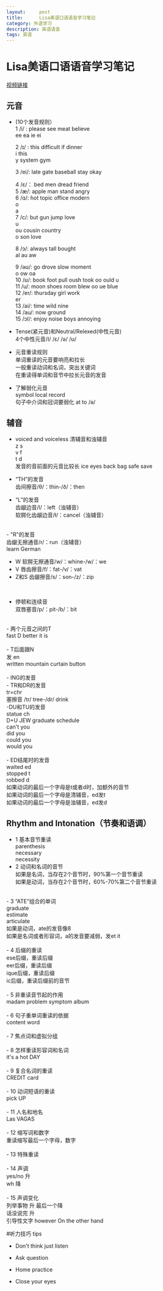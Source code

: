 ```yaml
---
layout:     post
title:      Lisa美语口语语音学习笔记
category: 外语学习
description: 英语语音
tags: 英语
---
```


# Lisa美语口语语音学习笔记

[视频链接](https://www.bilibili.com/video/av4344044/)

##  元音
- (10个发音规则）<br>
  1 /i/ : please see meat believe<br>
  ee ea ie ei<br>

  2 /ɪ/ : this difficult if dinner <br>
  i this <br>
  y system gym <br>

  3 /ei/: late gate baseball stay okay<br>

  4 /ɛ/： bed  men dread friend<br>
  5 /æ/: apple man stand angry<br>
  6 /ɑ/: hot topic office modern<br>
  o<br>
  a<br>
  7 /c/: but gun jump love<br>
  u<br>
  ou cousin country<br>
  o son love<br>

  8 /ɔ/: always tall bought<br>
  al au aw <br>

  9 /əʊ/: go drove slow moment<br>
  o ow oa <br>
  10 /ʊ/: book foot pull oush took oo ould u <br>
  11 /u/: moon shoes room blew oo ue blue<br>
  12 /er/: thursday girl work<br>
  er<br>
  13 /ai/: time wild nine<br>
  14 /au/: now ground<br>
  15 /ɔI/: enjoy noise boys annoying <br>

 - Tense(紧元音)和Neutral/Relexed(中性元音)<br>
 4个中性元音/I/ /ɛ/ /ə/ /ʊ/<br>

 - 元音重读规则<br>
 单词重读的元音要响亮和拉长<br>
 一般重读动词和名词，突出关键词<br>
 在重读得单词和音节中拉长元音的发音

 - 了解弱化元音<br>
 symbol local record<br>
 句子中介词和冠词要弱化 at to /ə/<br>

## 辅音
- voiced and voiceless  清辅音和浊辅音<br>
z s<br>
v f<br>
t d<br>
发音的音前面的元音比较长 ice eyes back bag safe save<br>

- “TH”的发音<br>
齿间擦音/θ/：thin-/ð/：then<br>

- “L”的发音<br>
齿龈边音/l/：left（浊辅音）<br>
软腭化齿龈边音/ɫ/：cancel（浊辅音）<br>
<br>
- "R"的发音<br>
齿龈无擦通音/r/：run（浊辅音）<br>
learn German<br>

- W 软腭无擦通音/w/：whine-/w/：we<br>
- V 唇齿擦音/f/：fat-/v/：vat<br>
- Z和S 齿龈擦音/s/：son-/z/：zip<br>
<br>

- 停顿和连续音<br>
双唇塞音/p/：pit-/b/：bit<br>
<br>
- 两个元音之间的T<br>
fast D better it is<br>
<br>
- T后面跟N<br>
发 en<br>
written mountain curtain button<br>
<br>
- ING的发音<br>
- TR和DR的发音<br>
tr=chr<br>
塞擦音 /tr/ tree-/dr/ drink<br>
-DU和TU的发音<br>
statue ch<br>
D+U JEW graduate schedule<br>
can't you <br>
did you<br>
could you<br>
would you<br>
<br>
- ED结尾时的发音<br>
waited ed<br>
stopped t<br>
robbed d<br>
如果动词的最后一个字母是t或者d时，加额外的音节<br>
如果动词的最后一个字母是清辅音，ed发t<br>
如果动词的最后一个字母是浊辅音，ed发d<br>

## Rhythm and Intonation（节奏和语调）
- 1 基本音节重读<br>
parenthesis<br>
necessary<br>
necessity<br>
- 2 动词和名词的音节<br>
如果是名词，当存在2个音节时，90%第一个音节重读<br>
如果是动词，当存在2个音节时，60%-70%第二个音节重读<br>
<br>
- 3 “ATE”组合的单词<br>
graduate<br>
estimate<br>
articulate<br>
如果是动词，ate的发音像8<br>
如果是名词或者形容词，a的发音要减弱，发et it<br>
<br>
- 4 后缀的重读<br>
ese后缀，重读后缀<br>
eer后缀，重读后缀<br>
ique后缀，重读后缀<br>
ic后缀，重读后缀前的音节<br>
<br>
- 5 非重读音节起的作用<br>
madam problem symptom album<br>
<br>
- 6 句子重单词重读的依据<br>
content word<br>
<br>
- 7 焦点词和虚拟分组<br>
<br>
- 8 怎样重读形容词和名词<br>
it's a hot DAY<br>
<br>
- 9 复合名词的重读<br>
CREDIT card<br>
<br>
- 10 动词短语的重读<br>
pick UP<br>
<br>
- 11 人名和地名<br>
Las VAGAS<br>
<br>
- 12 缩写词和数字<br>
重读缩写最后一个字母，数字<br>
<br>
- 13 特殊重读<br>
<br>
- 14 声调<br>
yes/no 升<br>
wh     降<br>
<br>
- 15 声调变化<br>
列举事物 升 最后一个降<br>
话没说完 升<br>
引导性文字 however On the other hand<br>

#听力技巧 tips
- Don't think just listen

- Ask question

- Home practice 

- Close your eyes